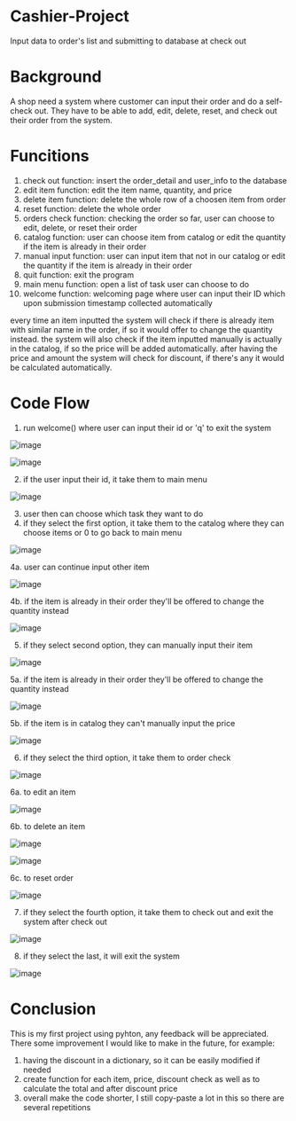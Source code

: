 # Cashier-Project
Input data to order's list and submitting to database at check out

# Background
A shop need a system where customer can input their order and do a self-check out.
They have to be able to add, edit, delete, reset, and check out their order from the system.

# Funcitions 
1. check out function: insert the order_detail and user_info to the database
2. edit item function: edit the item name, quantity, and price
3. delete item function: delete the whole row of a choosen item from order
4. reset function: delete the whole order
5. orders check function: checking the order so far, user can choose to edit, delete, or reset their order
6. catalog function: user can choose item from catalog or edit the quantity if the item is already in their order
7. manual input function: user can input item that not in our catalog or edit the quantity if the item is already in their order
8. quit function: exit the program
9. main menu function: open a list of task user can choose to do
10. welcome function: welcoming page where user can input their ID which upon submission timestamp collected automatically

every time an item inputted the system will check if there is already item with similar name in the order, if so it would offer to change the quantity instead.
the system will also check if the item inputted manually is actually in the catalog, if so the price will be added automatically.
after having the price and amount the system will check for discount, if there's any it would be calculated automatically.

# Code Flow
1. run welcome() where user can input their id or 'q' to exit the system

![image](https://user-images.githubusercontent.com/128882248/232320716-addbe4f4-72b8-45ec-87a9-e8ce05210019.png)

![image](https://user-images.githubusercontent.com/128882248/232321590-904e6797-c81d-40c0-8b1f-db36f4e3be1c.png)

2. if the user input their id, it take them to main menu

![image](https://user-images.githubusercontent.com/128882248/232320788-bc365f40-3a77-4cf7-8a32-a63e07fb3e23.png)

3. user then can choose which task they want to do
4. if they select the first option, it take them to the catalog where they can choose items or 0 to go back to main menu

![image](https://user-images.githubusercontent.com/128882248/232320867-80e5c74e-8a30-4289-871b-b5f95a038cb7.png)

4a. user can continue input other item

![image](https://user-images.githubusercontent.com/128882248/232320907-99442d40-d945-432e-9e2a-ab31c1249b5e.png)

4b. if the item is already in their order they'll be offered to change the quantity instead

![image](https://user-images.githubusercontent.com/128882248/232320968-c6ba14c1-06d4-48cf-8516-2e9c111c1c01.png)

5. if they select second option, they can manually input their item

![image](https://user-images.githubusercontent.com/128882248/232321091-1b42a657-c781-4ec2-aa2a-00776affeb76.png)

5a. if the item is already in their order they'll be offered to change the quantity instead

![image](https://user-images.githubusercontent.com/128882248/232321152-28a6835b-a005-4a35-a12e-d84120d25384.png)

5b. if the item is in catalog they can't manually input the price

![image](https://user-images.githubusercontent.com/128882248/232321202-39e34c31-c2a7-4a25-8882-8a45d588ad69.png)

6. if they select the third option, it take them to order check

![image](https://user-images.githubusercontent.com/128882248/232321274-e69405bc-5842-42db-8680-b62eb550e49d.png)

6a. to edit an item

![image](https://user-images.githubusercontent.com/128882248/232321351-dc8ab4af-3a1b-42f4-9535-b0652cb05c91.png)

6b. to delete an item

![image](https://user-images.githubusercontent.com/128882248/232321389-58a4bedd-6d2e-4bf3-a912-3bbce3d9670a.png)

![image](https://user-images.githubusercontent.com/128882248/232321527-070597ea-bf2d-427d-ba58-175a8715ec4a.png)

6c. to reset order

![image](https://user-images.githubusercontent.com/128882248/232321446-115a1def-d840-44d5-a7bb-07d57542a3b3.png)

7. if they select the fourth option, it take them to check out and exit the system after check out

![image](https://user-images.githubusercontent.com/128882248/232321561-6f1d45c6-1dfe-462b-b835-ff668aa2c55a.png)

8. if they select the last, it will exit the system

![image](https://user-images.githubusercontent.com/128882248/232321660-aaa2ec0d-e4e3-4a06-b9ff-4905f96d976e.png)

# Conclusion
This is my first project using pyhton, any feedback will be appreciated.
There some improvement I would like to make in the future, for example:
1. having the discount in a dictionary, so it can be easily modified if needed
2. create function for each item, price, discount check as well as to calculate the total and after discount price
3. overall make the code shorter, I still copy-paste a lot in this so there are several repetitions
